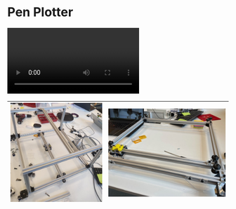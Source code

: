 # Pen Plotter




<video controls>
  <source src="/img/drawing.mp4"/>
</video>




|  ![Image 1](images/machine.jpg) 	|   ![Image 2](images/thread-onframe.jpg)	|
|---	|---	|
